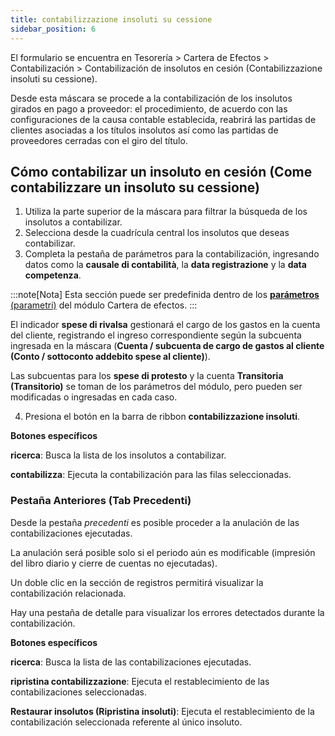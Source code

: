 ```yaml
---
title: contabilizzazione insoluti su cessione
sidebar_position: 6
---
```


El formulario se encuentra en Tesorería > Cartera de Efectos > Contabilización > Contabilización de insolutos en cesión (Contabilizzazione insoluti su cessione).

Desde esta máscara se procede a la contabilización de los insolutos girados en pago a proveedor: el procedimiento, de acuerdo con las configuraciones de la causa contable establecida, reabrirá las partidas de clientes asociadas a los títulos insolutos así como las partidas de proveedores cerradas con el giro del título.

## Cómo contabilizar un insoluto en cesión (Come contabilizzare un insoluto su cessione)

1. Utiliza la parte superior de la máscara para filtrar la búsqueda de los insolutos a contabilizar.
2. Selecciona desde la cuadrícula central los insolutos que deseas contabilizar.
3. Completa la pestaña de parámetros para la contabilización, ingresando datos como la **causale di contabilità**, la **data registrazione** y la **data competenza**.

:::note[Nota]
Esta sección puede ser predefinida dentro de los [**parámetros** (parametri)](/docs/configurations/parameters/treasury/bills-portfolio-parameters) del módulo Cartera de efectos.
:::

El indicador **spese di rivalsa** gestionará el cargo de los gastos en la cuenta del cliente, registrando el ingreso correspondiente según la subcuenta ingresada en la máscara (**Cuenta / subcuenta de cargo de gastos al cliente (Conto / sottoconto addebito spese al cliente)**).

Las subcuentas para los **spese di protesto** y la cuenta **Transitoria (Transitorio)** se toman de los parámetros del módulo, pero pueden ser modificadas o ingresadas en cada caso.

4. Presiona el botón en la barra de ribbon **contabilizzazione insoluti**.

**Botones específicos**

**ricerca**: Busca la lista de los insolutos a contabilizar.

**contabilizza**: Ejecuta la contabilización para las filas seleccionadas.

### Pestaña Anteriores (Tab Precedenti)

Desde la pestaña *precedenti* es posible proceder a la anulación de las contabilizaciones ejecutadas.

La anulación será posible solo si el periodo aún es modificable (impresión del libro diario y cierre de cuentas no ejecutadas).

Un doble clic en la sección de registros permitirá visualizar la contabilización relacionada.

Hay una pestaña de detalle para visualizar los errores detectados durante la contabilización.

**Botones específicos**

**ricerca**: Busca la lista de las contabilizaciones ejecutadas.

**ripristina contabilizzazione**: Ejecuta el restablecimiento de las contabilizaciones seleccionadas.

**Restaurar insolutos (Ripristina insoluti)**: Ejecuta el restablecimiento de la contabilización seleccionada referente al único insoluto.